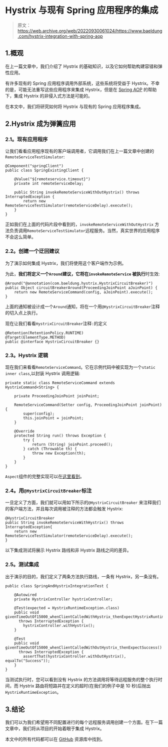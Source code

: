 # Hystrix 与现有 Spring 应用程序的集成

> 原文：<https://web.archive.org/web/20220930061024/https://www.baeldung.com/hystrix-integration-with-spring-aop>

## 1.概观

在上一篇文章中，我们介绍了 Hystrix 的基础知识，以及它如何帮助构建容错和弹性应用。

有许多现有的 Spring 应用程序调用外部系统，这些系统将受益于 Hystrix。不幸的是，可能无法重写这些应用程序来集成 Hystrix，但是在 [Spring AOP](https://web.archive.org/web/20220120025508/https://docs.spring.io/spring/docs/current/spring-framework-reference/html/aop.html) 的帮助下，集成 Hystrix 的非侵入式方法是可能的。

在本文中，我们将研究如何将 Hystrix 与现有的 Spring 应用程序集成。

## 2.Hystrix 成为弹簧应用

### **2.1。现有应用程序**

让我们看看应用程序现有的客户端调用者，它调用我们在上一篇文章中创建的`RemoteServiceTestSimulator`:

```
@Component("springClient")
public class SpringExistingClient {

    @Value("${remoteservice.timeout}")
    private int remoteServiceDelay;

    public String invokeRemoteServiceWithOutHystrix() throws InterruptedException {
        return new RemoteServiceTestSimulator(remoteServiceDelay).execute();
    }
}
```

正如我们在上面的代码片段中看到的，`invokeRemoteServiceWithOutHystrix` 方法负责调用`RemoteServiceTestSimulator`远程服务。当然，真实世界的应用程序不会这么简单。

### **2.2。创建一个迂回建议**

为了演示如何集成 Hystrix，我们将使用这个客户端作为示例。

为此，**我们将定义一个`Around`建议，它将在`invokeRemoteService` 被执行**时生效:

```
@Around("@annotation(com.baeldung.hystrix.HystrixCircuitBreaker)")
public Object circuitBreakerAround(ProceedingJoinPoint aJoinPoint) {
    return new RemoteServiceCommand(config, aJoinPoint).execute();
}
```

上面的通知被设计成一个`Around`通知，将在一个用`@HystrixCircuitBreaker`注释的切入点上执行。

现在让我们看看`HystrixCircuitBreaker`注释`:`的定义

```
@Retention(RetentionPolicy.RUNTIME)
@Target(ElementType.METHOD)
public @interface HystrixCircuitBreaker {}
```

### **2.3。Hystrix 逻辑**

现在我们来看看`RemoteServiceCommand`。它在示例代码中被实现为一个`static inner class`,以封装 Hystrix 调用逻辑:

```
private static class RemoteServiceCommand extends HystrixCommand<String> {

    private ProceedingJoinPoint joinPoint;

    RemoteServiceCommand(Setter config, ProceedingJoinPoint joinPoint) {
        super(config);
        this.joinPoint = joinPoint;
    }

    @Override
    protected String run() throws Exception {
        try {
            return (String) joinPoint.proceed();
        } catch (Throwable th) {
            throw new Exception(th);
        }
    }
}
```

`Aspect`组件的完整实现可以在[这里看到](https://web.archive.org/web/20220120025508/https://github.com/eugenp/tutorials/blob/master/hystrix/src/main/java/com/baeldung/hystrix/HystrixAspect.java)。

### **2.4。用`@HystrixCircuitBreaker`标注**

一旦定义了方面，我们就可以用如下所示的`@HystrixCircuitBreaker` 来注释我们的客户端方法，并且每次调用被注释的方法都会触发 Hystrix:

```
@HystrixCircuitBreaker
public String invokeRemoteServiceWithHystrix() throws InterruptedException{
    return new RemoteServiceTestSimulator(remoteServiceDelay).execute();
}
```

以下集成测试将展示 Hystrix 路线和非 Hystrix 路线之间的差异。

### **2.5。测试集成**

出于演示的目的，我们定义了两条方法执行路线，一条有 Hystrix，另一条没有。

```
public class SpringAndHystrixIntegrationTest {

    @Autowired
    private HystrixController hystrixController;

    @Test(expected = HystrixRuntimeException.class)
    public void givenTimeOutOf15000_whenClientCalledWithHystrix_thenExpectHystrixRuntimeException()
      throws InterruptedException {
        hystrixController.withHystrix();
    }

    @Test
    public void givenTimeOutOf15000_whenClientCalledWithOutHystrix_thenExpectSuccess()
      throws InterruptedException {
        assertThat(hystrixController.withOutHystrix(), equalTo("Success"));
    }
} 
```

当测试执行时，您可以看到没有 Hystrix 的方法调用将等待远程服务的整个执行时间，而 Hystrix 路由将短路并在定义的超时(在我们的例子中是 10 秒)后抛出`HystrixRuntimeException`。

## 3.结论

我们可以为我们希望用不同配置进行的每个远程服务调用创建一个方面。在下一篇文章中，我们将从项目的开始着眼于集成 Hystrix。

本文中的所有代码都可以在 [GitHub](https://web.archive.org/web/20220120025508/https://github.com/eugenp/tutorials/tree/master/hystrix) 资源库中找到。